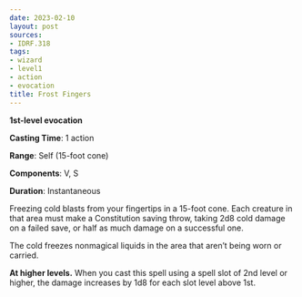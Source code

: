 ```yaml
---
date: 2023-02-10
layout: post
sources:
- IDRF.318
tags:
- wizard
- level1
- action
- evocation
title: Frost Fingers
---
```


**1st-level evocation**

**Casting Time**: 1 action

**Range**: Self (15-foot cone)

**Components**: V, S

**Duration**: Instantaneous

Freezing cold blasts from your fingertips in a 15-foot cone. Each creature in that area must make a Constitution saving throw, taking 2d8 cold damage on a failed save, or half as much damage on a successful one.

The cold freezes nonmagical liquids in the area that aren’t being worn or carried.

**At higher levels.** When you cast this spell using a spell slot of 2nd level or higher, the damage increases by 1d8 for each slot level above 1st.

